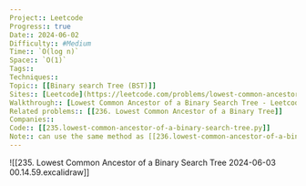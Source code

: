 ```yaml
---
Project:: Leetcode
Progress:: true
Date:: 2024-06-02
Difficulty:: #Medium 
Time:: `O(log n)`
Space:: `O(1)`
Tags:: 
Techniques:: 
Topic:: [[Binary search Tree (BST)]]
Sites:: [Leetcode](https://leetcode.com/problems/lowest-common-ancestor-of-a-binary-search-tree/description/)
Walkthrough:: [Lowest Common Ancestor of a Binary Search Tree - Leetcode 235 - Python - YouTube](https://www.youtube.com/watch?v=gs2LMfuOR9k)
Related problems:: [[236. Lowest Common Ancestor of a Binary Tree]]
Companies:: 
Code:: [[235.lowest-common-ancestor-of-a-binary-search-tree.py]]
Note:: can use the same method as [[236.lowest-common-ancestor-of-a-binary-tree.py]] but **slower**
---
```

![[235. Lowest Common Ancestor of a Binary Search Tree 2024-06-03 00.14.59.excalidraw]]